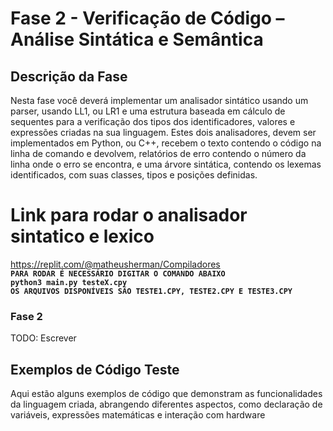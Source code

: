 # Fase 2 - Verificação de Código – Análise Sintática e Semântica

## Descrição da Fase

Nesta fase você deverá implementar um analisador sintático usando um parser, usando LL1, ou LR1
e uma estrutura baseada em cálculo de sequentes para a verificação dos tipos dos identificadores, 
valores e expressões criadas na sua linguagem. 
Estes dois analisadores, devem ser implementados em Python, ou C++, recebem o texto contendo o
código na linha de comando e devolvem, relatórios de erro contendo o número da linha onde o erro
se encontra, e uma árvore sintática, contendo os lexemas identificados, com suas classes, tipos e
posições definidas.

# Link para rodar o analisador sintatico e lexico
https://replit.com/@matheusherman/Compiladores <br>
**`PARA RODAR É NECESSÁRIO DIGITAR O COMANDO ABAIXO`**<br>
**`python3 main.py testeX.cpy`**<br>
**`OS ARQUIVOS DISPONÍVEIS SÃO TESTE1.CPY, TESTE2.CPY E TESTE3.CPY`**<br>


### Fase 2

TODO: Escrever



## Exemplos de Código Teste

Aqui estão alguns exemplos de código que demonstram as funcionalidades da linguagem criada, abrangendo diferentes aspectos, como declaração de variáveis, expressões matemáticas e interação com hardware
